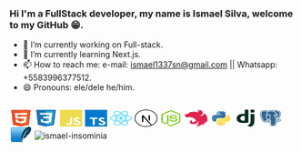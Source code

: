 ### Hi I'm a FullStack developer, my name is Ismael Silva, welcome to my GitHub 😁.

- 🔭 I’m currently working on Full-stack.
- 🌱 I’m currently learning Next.js.
- 📫 How to reach me: e-mail: ismael1337sn@gmail.com || Whatsapp: +5583996377512.
- 😄 Pronouns: ele/dele he/him.


<!-- ![ismaelSS's GitHub stats](https://github-readme-stats.vercel.app/api?username=ismaelSS&show_icons=true&theme=radical)
## -->

<div style="display: inline_block"><br>
  <img align="center" alt="ismael-HTML" height="30" width="40" src="https://raw.githubusercontent.com/devicons/devicon/master/icons/html5/html5-original.svg">
  <img align="center" alt="ismael-CSS" height="30" width="40" src="https://raw.githubusercontent.com/devicons/devicon/master/icons/css3/css3-original.svg">
  <img align="center" alt="ismael-Js" height="30" width="40" src="https://raw.githubusercontent.com/devicons/devicon/master/icons/javascript/javascript-plain.svg">
  <img align="center" alt="ismael-Ts" height="30" width="40" src="https://raw.githubusercontent.com/devicons/devicon/master/icons/typescript/typescript-plain.svg">
  <img align="center" alt="ismael-React" height="30" width="40" src="https://raw.githubusercontent.com/devicons/devicon/master/icons/react/react-original.svg">
  <img align="center" alt="ismael-Next js" height="30" width="40" src="https://github.com/devicons/devicon/blob/master/icons/nextjs/nextjs-line.svg">
  <img align="center" alt="ismael-node js" height="30" width="40" src="https://github.com/devicons/devicon/blob/master/icons/nodejs/nodejs-original.svg">
  <img align="center"  alt="ismael-Nest js" height="30" width="40" src="https://github.com/devicons/devicon/blob/master/icons/nestjs/nestjs-plain.svg">
  <img align="center" alt="ismael-Python" height="30" width="40" src="https://raw.githubusercontent.com/devicons/devicon/master/icons/python/python-original.svg">
  <img align="center" alt="ismael-django" height="30" width="40" src="https://github.com/devicons/devicon/blob/master/icons/django/django-plain.svg">
  <img align="center" alt="ismael-postegres" height="30" width="40" src="https://github.com/devicons/devicon/blob/master/icons/postgresql/postgresql-plain.svg">
  <img align="center" alt="ismael-sq lite" height="30" width="40" src="https://github.com/devicons/devicon/blob/master/icons/sqlite/sqlite-original.svg">
  <img align="center" alt="ismael-insominia" height="30" width="40" src="https://www.svgrepo.com/show/353904/insomnia.svg"> 
</div>

##
<!-- ![Snake animation](https://github.com/ismaelSS/ismaelSS/blob/output/github-contribution-grid-snake.svg) -->

